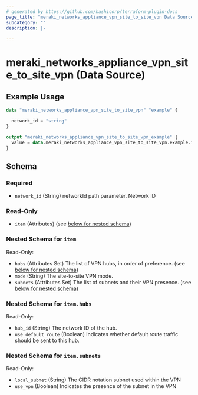 ```yaml
---
# generated by https://github.com/hashicorp/terraform-plugin-docs
page_title: "meraki_networks_appliance_vpn_site_to_site_vpn Data Source - terraform-provider-meraki"
subcategory: ""
description: |-
  
---
```


# meraki_networks_appliance_vpn_site_to_site_vpn (Data Source)



## Example Usage

```terraform
data "meraki_networks_appliance_vpn_site_to_site_vpn" "example" {

  network_id = "string"
}

output "meraki_networks_appliance_vpn_site_to_site_vpn_example" {
  value = data.meraki_networks_appliance_vpn_site_to_site_vpn.example.item
}
```

<!-- schema generated by tfplugindocs -->
## Schema

### Required

- `network_id` (String) networkId path parameter. Network ID

### Read-Only

- `item` (Attributes) (see [below for nested schema](#nestedatt--item))

<a id="nestedatt--item"></a>
### Nested Schema for `item`

Read-Only:

- `hubs` (Attributes Set) The list of VPN hubs, in order of preference. (see [below for nested schema](#nestedatt--item--hubs))
- `mode` (String) The site-to-site VPN mode.
- `subnets` (Attributes Set) The list of subnets and their VPN presence. (see [below for nested schema](#nestedatt--item--subnets))

<a id="nestedatt--item--hubs"></a>
### Nested Schema for `item.hubs`

Read-Only:

- `hub_id` (String) The network ID of the hub.
- `use_default_route` (Boolean) Indicates whether default route traffic should be sent to this hub.


<a id="nestedatt--item--subnets"></a>
### Nested Schema for `item.subnets`

Read-Only:

- `local_subnet` (String) The CIDR notation subnet used within the VPN
- `use_vpn` (Boolean) Indicates the presence of the subnet in the VPN
